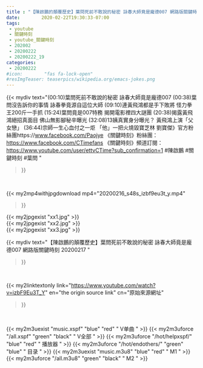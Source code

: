 ```yaml
---
title : "【陳啟鵬的顛覆歷史】葉問死前不敢說的秘密 詠春大師竟是龐德007 網路版關鍵時刻 20200217 "
date:        2020-02-22T19:30:33-07:00
tags:
 - youtube
 - 關鍵時刻
 - youtube_關鍵時刻
 - 202002
 - 20200222
 - 20200222_19
categories:
 - 20200222
#icon:        "fas fa-lock-open"
#resImgTeaser: teaserpics/wikipedia.org/emacs-jokes.png
---
```


{{< mydiv text="(00:10)葉問死前不敢說的秘密 詠春大師竟是龐德007  (00:38)葉問沒告訴你的事情 詠春拳竟源自這位大師  (09:10)連黃飛鴻都是手下敗將 怪力拳王200斤一手抓  (15:24)葉問竟是007特務  揭開電影裡四大謎團  (20:38)揭露黃飛鴻絕招真面目 佛山無影腳秘辛曝光  (32:08)13姨真實身分曝光？  黃飛鴻上演「父女戀」  (36:44)宗師一生心血付之一炬 「他」一把火燒毀寶芝林   劉寶傑》官方粉絲團https://www.facebook.com/Paojye 《關鍵時刻》粉絲團：https://www.facebook.com/CTimefans 《關鍵時刻》頻道訂閱：https://www.youtube.com/user/ettvCTime?sub_confirmation=1  #陳啟鵬 #關鍵時刻 #葉問 "
>}}
<br>


{{< my2mp4withjpgdownload mp4="20200216_s48s_izbf9eu3t_y.mp4"
>}}

{{< my2jpgexist "xx1.jpg" >}}<br>
{{< my2jpgexist "xx2.jpg" >}}<br>
{{< my2jpgexist "xx3.jpg" >}}<br>



{{< mydiv text="【陳啟鵬的顛覆歷史】葉問死前不敢說的秘密 詠春大師竟是龐德007 網路版關鍵時刻 20200217 "
>}}
<br>

{{< my2linktextonly link="https://www.youtube.com/watch?v=izbF9Eu3T_Y"
en="the origin source link" cn="原始來源網址"
>}}


<br>

{{< my2m3uexist "music.xspf"        "blue"   "red"    " V单曲 " >}} {{< my2m3uforce "/all.xspf"         "green"  "black"  " V全部 " >}} {{< my2m3uforce "/hot/helpxspf/"    "blue"   "red"    " 播放器 " >}} {{< my2m3uforce "/hot/endothers/"   "green"  "blue"   " 目录 " >}} {{< my2m3uexist "music.m3u8"        "blue"   "red"    " M1 " >}} {{< my2m3uforce "/all.m3u8"         "green"  "black"  " M2 " >}} 
